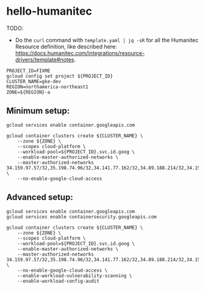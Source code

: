 # hello-humanitec

TODO:
- Do the `curl` command with `template.yaml | jq -sR` for all the Humanitec Resource definition, like described here: https://docs.humanitec.com/integrations/resource-drivers/template#notes.

```
PROJECT_ID=FIXME
gcloud config set project ${PROJECT_ID}
CLUSTER_NAME=gke-dev
REGION=northamerica-northeast1
ZONE=${REGION}-a
```

## Minimum setup:
```
gcloud services enable container.googleapis.com

gcloud container clusters create ${CLUSTER_NAME} \
    --zone ${ZONE} \
    --scopes cloud-platform \
    --workload-pool=${PROJECT_ID}.svc.id.goog \
    --enable-master-authorized-networks \
    --master-authorized-networks 34.159.97.57/32,35.198.74.96/32,34.141.77.162/32,34.89.188.214/32,34.159.140.35/32,34.89.165.141/32 \
    --no-enable-google-cloud-access
```

## Advanced setup:
```
gcloud services enable container.googleapis.com
gcloud services enable containersecurity.googleapis.com

gcloud container clusters create ${CLUSTER_NAME} \
    --zone ${ZONE} \
    --scopes cloud-platform \
    --workload-pool=${PROJECT_ID}.svc.id.goog \
    --enable-master-authorized-networks \
    --master-authorized-networks 34.159.97.57/32,35.198.74.96/32,34.141.77.162/32,34.89.188.214/32,34.159.140.35/32,34.89.165.141/32 \
    --no-enable-google-cloud-access \
    --enable-workload-vulnerability-scanning \
    --enable-workload-config-audit
```

